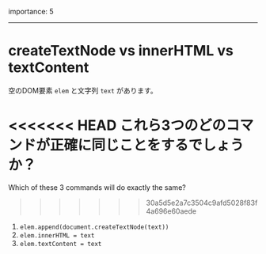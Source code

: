 importance: 5

---

# createTextNode vs innerHTML vs textContent

空のDOM要素 `elem` と文字列 `text` があります。

<<<<<<< HEAD
これら3つのどのコマンドが正確に同じことをするでしょうか？
=======
Which of these 3 commands will do exactly the same?
>>>>>>> 30a5d5e2a7c3504c9afd5028f83f4a696e60aede

1. `elem.append(document.createTextNode(text))`
2. `elem.innerHTML = text`
3. `elem.textContent = text`
